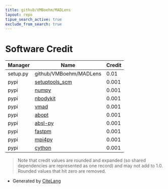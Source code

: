 ```yaml
---
title: github/VMBoehm/MADLens
layout: repo
tipue_search_active: true
exclude_from_search: true
---
```

# Software Credit

|Manager|Name|Credit|
|-------|----|------|
|setup.py|github/VMBoehm/MADLens|0.01|
|pypi|[setuptools_scm](https://github.com/pypa/setuptools_scm/)|0.001|
|pypi|[numpy](https://www.numpy.org)|0.001|
|pypi|[nbodykit](http://github.com/bccp/nbodykit)|0.001|
|pypi|[vmad](https://pypi.org/project/vmad)|0.001|
|pypi|[abopt](https://pypi.org/project/abopt)|0.001|
|pypi|[absl-py](https://github.com/abseil/abseil-py)|0.001|
|pypi|[fastpm](https://pypi.org/project/fastpm)|0.001|
|pypi|[mpi4py](https://github.com/mpi4py/mpi4py/)|0.001|
|pypi|[cython](http://cython.org/)|0.001|


> Note that credit values are rounded and expanded (so shared dependencies are represented as one record) and may not add to 1.0. Rounded values that hit zero are removed.


- Generated by [CiteLang](https://github.com/vsoch/citelang)
